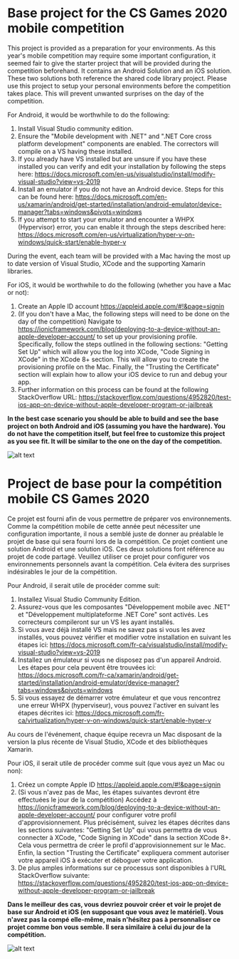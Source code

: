 # Base project for the CS Games 2020 mobile competition

This project is provided as a preparation for your environments. As this year's mobile competition may require some important configuration, it seemed fair to give the starter project that will be provided during the competition beforehand. It contains an Android Solution and an iOS solution. These two solutions both reference the shared code library project. Please use this project to setup your personal environments before the competition takes place. This will prevent unwanted surprises on the day of the competition.

For Android, it would be worthwhile to do the following:

1. Install Visual Studio community edition.
2. Ensure the "Mobile development with .NET" and ".NET Core cross platform development" components are enabled. The correctors will compile on a VS having these installed.
3. If you already have VS installed but are unsure if you have these installed you can verify and edit your installation by following the steps here: https://docs.microsoft.com/en-us/visualstudio/install/modify-visual-studio?view=vs-2019
4. Install an emulator if you do not have an Android device. Steps for this can be found here: https://docs.microsoft.com/en-us/xamarin/android/get-started/installation/android-emulator/device-manager?tabs=windows&pivots=windows
5. If you attempt to start your emulator and encounter a WHPX (Hypervisor) error, you can enable it through the steps described here: https://docs.microsoft.com/en-us/virtualization/hyper-v-on-windows/quick-start/enable-hyper-v

During the event, each team will be provided with a Mac having the most up to date version of Visual Studio, XCode and the supporting Xamarin libraries.

For iOS, it would be worthwhile to do the following (whether you have a Mac or not):

1. Create an Apple ID account https://appleid.apple.com/#!&page=signin
2. (If you don't have a Mac, the following steps will need to be done on the day of the competition) Navigate to https://ionicframework.com/blog/deploying-to-a-device-without-an-apple-developer-account/ to set up your provisioning profile. Specifically, follow the steps outlined in the following sections: "Getting Set Up" which will allow you the log into XCode, "Code Signing in XCode" in the XCode 8+ section. This will allow you to create the provisioning profile on the Mac. Finally, the "Trusting the Certificate" section will explain how to allow your iOS device to run and debug your app.
3. Further information on this process can be found at the following StackOverflow URL: https://stackoverflow.com/questions/4952820/test-ios-app-on-device-without-apple-developer-program-or-jailbreak

**In the best case scenario you should be able to build and see the base project on both Android and iOS (assuming you have the hardware). You do not have the competition itself, but feel free to customize this project as you see fit. It will be similar to the one on the day of the competition.**

![alt text](https://i.gyazo.com/4fda71cd14d7c08fc3f35a26de981ec8.png "Composantes à installer")

# Project de base pour la compétition mobile CS Games 2020

Ce projet est fourni afin de vous permettre de préparer vos environnements. Comme la compétition mobile de cette année peut nécessiter une configuration importante, il nous a semblé juste de donner au préalable le projet de base qui sera fourni lors de la compétition. Ce projet contient une solution Android et une solution iOS. Ces deux solutions font référence au projet de code partagé. Veuillez utiliser ce projet pour configurer vos environnements personnels avant la compétition. Cela évitera des surprises indésirables le jour de la compétition.

Pour Android, il serait utile de procéder comme suit:

1. Installez Visual Studio Community Edition.
2. Assurez-vous que les composantes "Développement mobile avec .NET" et "Développement multiplateforme .NET Core" sont activés. Les correcteurs compileront sur un VS les ayant installés.
3. Si vous avez déjà installé VS mais ne savez pas si vous les avez installés, vous pouvez vérifier et modifier votre installation en suivant les étapes ici: https://docs.microsoft.com/fr-ca/visualstudio/install/modify-visual-studio?view=vs-2019
4. Installez un émulateur si vous ne disposez pas d'un appareil Android. Les étapes pour cela peuvent être trouvées ici: https://docs.microsoft.com/fr-ca/xamarin/android/get-started/installation/android-emulator/device-manager?tabs=windows&pivots=windows
5. Si vous essayez de démarrer votre émulateur et que vous rencontrez une erreur WHPX (hyperviseur), vous pouvez l'activer en suivant les étapes décrites ici: https://docs.microsoft.com/fr-ca/virtualization/hyper-v-on-windows/quick-start/enable-hyper-v

Au cours de l'événement, chaque équipe recevra un Mac disposant de la version la plus récente de Visual Studio, XCode et des bibliothèques Xamarin.

Pour iOS, il serait utile de procéder comme suit (que vous ayez un Mac ou non):

1. Créez un compte Apple ID https://appleid.apple.com/#!&page=signin
2. (Si vous n'avez pas de Mac, les étapes suivantes devront être effectuées le jour de la compétition) Accédez à https://ionicframework.com/blog/deploying-to-a-device-without-an-apple-developer-account/ pour configurer votre profil d'approvisionnement. Plus précisément, suivez les étapes décrites dans les sections suivantes: "Getting Set Up" qui vous permettra de vous connecter à XCode, "Code Signing in XCode" dans la section XCode 8+. Cela vous permettra de créer le profil d'approvisionnement sur le Mac. Enfin, la section "Trusting the Certificate" expliquera comment autoriser votre appareil iOS à exécuter et déboguer votre application.
3. De plus amples informations sur ce processus sont disponibles à l'URL StackOverflow suivante: https://stackoverflow.com/questions/4952820/test-ios-app-on-device-without-apple-developer-program-or-jailbreak

**Dans le meilleur des cas, vous devriez pouvoir créer et voir le projet de base sur Android et iOS (en supposant que vous avez le matériel). Vous n'avez pas la compé elle-même, mais n'hésitez pas à personnaliser ce projet comme bon vous semble. Il sera similaire à celui du jour de la compétition.**

![alt text](https://i.gyazo.com/4fda71cd14d7c08fc3f35a26de981ec8.png "Composantes à installer")
